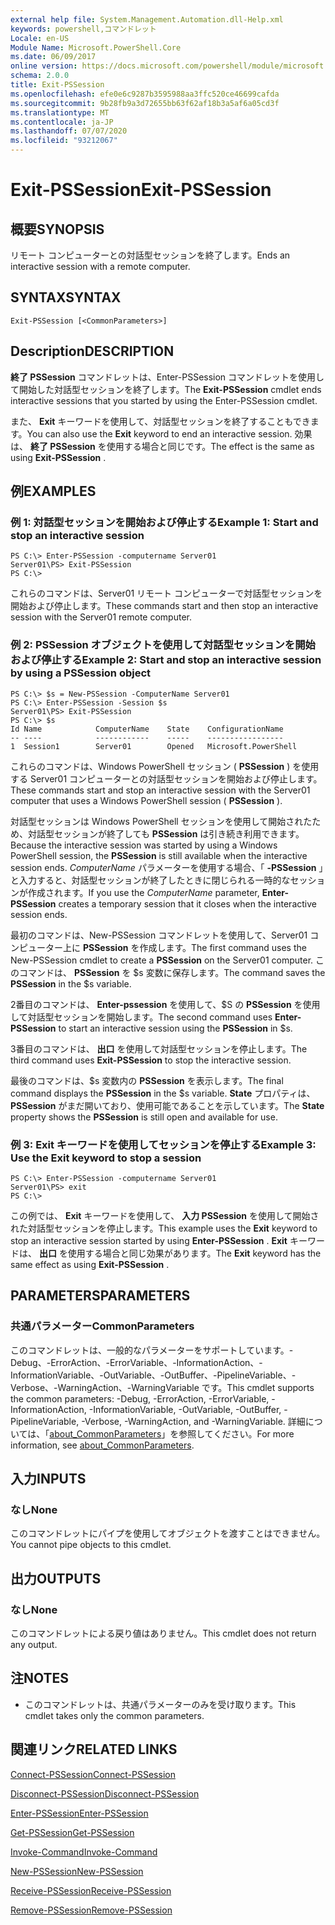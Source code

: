 ```yaml
---
external help file: System.Management.Automation.dll-Help.xml
keywords: powershell,コマンドレット
Locale: en-US
Module Name: Microsoft.PowerShell.Core
ms.date: 06/09/2017
online version: https://docs.microsoft.com/powershell/module/microsoft.powershell.core/exit-pssession?view=powershell-5.1&WT.mc_id=ps-gethelp
schema: 2.0.0
title: Exit-PSSession
ms.openlocfilehash: efe0e6c9287b3595988aa3ffc520ce46699cafda
ms.sourcegitcommit: 9b28fb9a3d72655bb63f62af18b3a5af6a05cd3f
ms.translationtype: MT
ms.contentlocale: ja-JP
ms.lasthandoff: 07/07/2020
ms.locfileid: "93212067"
---
```

# <span data-ttu-id="8072f-103">Exit-PSSession</span><span class="sxs-lookup"><span data-stu-id="8072f-103">Exit-PSSession</span></span>

## <span data-ttu-id="8072f-104">概要</span><span class="sxs-lookup"><span data-stu-id="8072f-104">SYNOPSIS</span></span>
<span data-ttu-id="8072f-105">リモート コンピューターとの対話型セッションを終了します。</span><span class="sxs-lookup"><span data-stu-id="8072f-105">Ends an interactive session with a remote computer.</span></span>

## <span data-ttu-id="8072f-106">SYNTAX</span><span class="sxs-lookup"><span data-stu-id="8072f-106">SYNTAX</span></span>

```
Exit-PSSession [<CommonParameters>]
```

## <span data-ttu-id="8072f-107">Description</span><span class="sxs-lookup"><span data-stu-id="8072f-107">DESCRIPTION</span></span>
<span data-ttu-id="8072f-108">**終了 PSSession** コマンドレットは、Enter-PSSession コマンドレットを使用して開始した対話型セッションを終了します。</span><span class="sxs-lookup"><span data-stu-id="8072f-108">The **Exit-PSSession** cmdlet ends interactive sessions that you started by using the Enter-PSSession cmdlet.</span></span>

<span data-ttu-id="8072f-109">また、 **Exit** キーワードを使用して、対話型セッションを終了することもできます。</span><span class="sxs-lookup"><span data-stu-id="8072f-109">You can also use the **Exit** keyword to end an interactive session.</span></span>
<span data-ttu-id="8072f-110">効果は、 **終了 PSSession** を使用する場合と同じです。</span><span class="sxs-lookup"><span data-stu-id="8072f-110">The effect is the same as using **Exit-PSSession** .</span></span>

## <span data-ttu-id="8072f-111">例</span><span class="sxs-lookup"><span data-stu-id="8072f-111">EXAMPLES</span></span>

### <span data-ttu-id="8072f-112">例 1: 対話型セッションを開始および停止する</span><span class="sxs-lookup"><span data-stu-id="8072f-112">Example 1: Start and stop an interactive session</span></span>

```
PS C:\> Enter-PSSession -computername Server01
Server01\PS> Exit-PSSession
PS C:\>
```

<span data-ttu-id="8072f-113">これらのコマンドは、Server01 リモート コンピューターで対話型セッションを開始および停止します。</span><span class="sxs-lookup"><span data-stu-id="8072f-113">These commands start and then stop an interactive session with the Server01 remote computer.</span></span>

### <span data-ttu-id="8072f-114">例 2: PSSession オブジェクトを使用して対話型セッションを開始および停止する</span><span class="sxs-lookup"><span data-stu-id="8072f-114">Example 2: Start and stop an interactive session by using a PSSession object</span></span>

```
PS C:\> $s = New-PSSession -ComputerName Server01
PS C:\> Enter-PSSession -Session $s
Server01\PS> Exit-PSSession
PS C:\> $s
Id Name            ComputerName    State    ConfigurationName
-- ----            ------------    -----    -----------------
1  Session1        Server01        Opened   Microsoft.PowerShell
```

<span data-ttu-id="8072f-115">これらのコマンドは、Windows PowerShell セッション ( **PSSession** ) を使用する Server01 コンピューターとの対話型セッションを開始および停止します。</span><span class="sxs-lookup"><span data-stu-id="8072f-115">These commands start and stop an interactive session with the Server01 computer that uses a Windows PowerShell session ( **PSSession** ).</span></span>

<span data-ttu-id="8072f-116">対話型セッションは Windows PowerShell セッションを使用して開始されたため、対話型セッションが終了しても **PSSession** は引き続き利用できます。</span><span class="sxs-lookup"><span data-stu-id="8072f-116">Because the interactive session was started by using a Windows PowerShell session, the **PSSession** is still available when the interactive session ends.</span></span>
<span data-ttu-id="8072f-117">*ComputerName* パラメーターを使用する場合、「 **-PSSession** 」と入力すると、対話型セッションが終了したときに閉じられる一時的なセッションが作成されます。</span><span class="sxs-lookup"><span data-stu-id="8072f-117">If you use the *ComputerName* parameter, **Enter-PSSession** creates a temporary session that it closes when the interactive session ends.</span></span>

<span data-ttu-id="8072f-118">最初のコマンドは、New-PSSession コマンドレットを使用して、Server01 コンピューター上に **PSSession** を作成します。</span><span class="sxs-lookup"><span data-stu-id="8072f-118">The first command uses the New-PSSession cmdlet to create a **PSSession** on the Server01 computer.</span></span>
<span data-ttu-id="8072f-119">このコマンドは、 **PSSession** を $s 変数に保存します。</span><span class="sxs-lookup"><span data-stu-id="8072f-119">The command saves the **PSSession** in the $s variable.</span></span>

<span data-ttu-id="8072f-120">2番目のコマンドは、 **Enter-pssession** を使用して、$S の **PSSession** を使用して対話型セッションを開始します。</span><span class="sxs-lookup"><span data-stu-id="8072f-120">The second command uses **Enter-PSSession** to start an interactive session using the **PSSession** in $s.</span></span>

<span data-ttu-id="8072f-121">3番目のコマンドは、 **出口** を使用して対話型セッションを停止します。</span><span class="sxs-lookup"><span data-stu-id="8072f-121">The third command uses **Exit-PSSession** to stop the interactive session.</span></span>

<span data-ttu-id="8072f-122">最後のコマンドは、$s 変数内の **PSSession** を表示します。</span><span class="sxs-lookup"><span data-stu-id="8072f-122">The final command displays the **PSSession** in the $s variable.</span></span>
<span data-ttu-id="8072f-123">**State** プロパティは、 **PSSession** がまだ開いており、使用可能であることを示しています。</span><span class="sxs-lookup"><span data-stu-id="8072f-123">The **State** property shows the **PSSession** is still open and available for use.</span></span>

### <span data-ttu-id="8072f-124">例 3: Exit キーワードを使用してセッションを停止する</span><span class="sxs-lookup"><span data-stu-id="8072f-124">Example 3: Use the Exit keyword to stop a session</span></span>

```
PS C:\> Enter-PSSession -computername Server01
Server01\PS> exit
PS C:\>
```

<span data-ttu-id="8072f-125">この例では、 **Exit** キーワードを使用して、 **入力 PSSession** を使用して開始された対話型セッションを停止します。</span><span class="sxs-lookup"><span data-stu-id="8072f-125">This example uses the **Exit** keyword to stop an interactive session started by using **Enter-PSSession** .</span></span>
<span data-ttu-id="8072f-126">**Exit** キーワードは、 **出口** を使用する場合と同じ効果があります。</span><span class="sxs-lookup"><span data-stu-id="8072f-126">The **Exit** keyword has the same effect as using **Exit-PSSession** .</span></span>

## <span data-ttu-id="8072f-127">PARAMETERS</span><span class="sxs-lookup"><span data-stu-id="8072f-127">PARAMETERS</span></span>

### <span data-ttu-id="8072f-128">共通パラメーター</span><span class="sxs-lookup"><span data-stu-id="8072f-128">CommonParameters</span></span>
<span data-ttu-id="8072f-129">このコマンドレットは、一般的なパラメーターをサポートしています。-Debug、-ErrorAction、-ErrorVariable、-InformationAction、-InformationVariable、-OutVariable、-OutBuffer、-PipelineVariable、-Verbose、-WarningAction、-WarningVariable です。</span><span class="sxs-lookup"><span data-stu-id="8072f-129">This cmdlet supports the common parameters: -Debug, -ErrorAction, -ErrorVariable, -InformationAction, -InformationVariable, -OutVariable, -OutBuffer, -PipelineVariable, -Verbose, -WarningAction, and -WarningVariable.</span></span> <span data-ttu-id="8072f-130">詳細については、「[about_CommonParameters](https://go.microsoft.com/fwlink/?LinkID=113216)」を参照してください。</span><span class="sxs-lookup"><span data-stu-id="8072f-130">For more information, see [about_CommonParameters](https://go.microsoft.com/fwlink/?LinkID=113216).</span></span>

## <span data-ttu-id="8072f-131">入力</span><span class="sxs-lookup"><span data-stu-id="8072f-131">INPUTS</span></span>

### <span data-ttu-id="8072f-132">なし</span><span class="sxs-lookup"><span data-stu-id="8072f-132">None</span></span>
<span data-ttu-id="8072f-133">このコマンドレットにパイプを使用してオブジェクトを渡すことはできません。</span><span class="sxs-lookup"><span data-stu-id="8072f-133">You cannot pipe objects to this cmdlet.</span></span>

## <span data-ttu-id="8072f-134">出力</span><span class="sxs-lookup"><span data-stu-id="8072f-134">OUTPUTS</span></span>

### <span data-ttu-id="8072f-135">なし</span><span class="sxs-lookup"><span data-stu-id="8072f-135">None</span></span>
<span data-ttu-id="8072f-136">このコマンドレットによる戻り値はありません。</span><span class="sxs-lookup"><span data-stu-id="8072f-136">This cmdlet does not return any output.</span></span>

## <span data-ttu-id="8072f-137">注</span><span class="sxs-lookup"><span data-stu-id="8072f-137">NOTES</span></span>

* <span data-ttu-id="8072f-138">このコマンドレットは、共通パラメーターのみを受け取ります。</span><span class="sxs-lookup"><span data-stu-id="8072f-138">This cmdlet takes only the common parameters.</span></span>


## <span data-ttu-id="8072f-139">関連リンク</span><span class="sxs-lookup"><span data-stu-id="8072f-139">RELATED LINKS</span></span>

[<span data-ttu-id="8072f-140">Connect-PSSession</span><span class="sxs-lookup"><span data-stu-id="8072f-140">Connect-PSSession</span></span>](Connect-PSSession.md)

[<span data-ttu-id="8072f-141">Disconnect-PSSession</span><span class="sxs-lookup"><span data-stu-id="8072f-141">Disconnect-PSSession</span></span>](Disconnect-PSSession.md)

[<span data-ttu-id="8072f-142">Enter-PSSession</span><span class="sxs-lookup"><span data-stu-id="8072f-142">Enter-PSSession</span></span>](Enter-PSSession.md)

[<span data-ttu-id="8072f-143">Get-PSSession</span><span class="sxs-lookup"><span data-stu-id="8072f-143">Get-PSSession</span></span>](Get-PSSession.md)

[<span data-ttu-id="8072f-144">Invoke-Command</span><span class="sxs-lookup"><span data-stu-id="8072f-144">Invoke-Command</span></span>](Invoke-Command.md)

[<span data-ttu-id="8072f-145">New-PSSession</span><span class="sxs-lookup"><span data-stu-id="8072f-145">New-PSSession</span></span>](New-PSSession.md)

[<span data-ttu-id="8072f-146">Receive-PSSession</span><span class="sxs-lookup"><span data-stu-id="8072f-146">Receive-PSSession</span></span>](Receive-PSSession.md)

[<span data-ttu-id="8072f-147">Remove-PSSession</span><span class="sxs-lookup"><span data-stu-id="8072f-147">Remove-PSSession</span></span>](Remove-PSSession.md)
